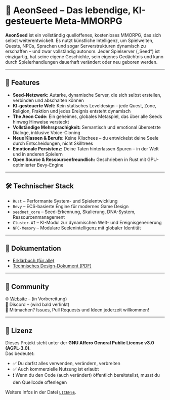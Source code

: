 # 🌱 AeonSeed – Das lebendige, KI-gesteuerte Meta-MMORPG

**AeonSeed** ist ein vollständig quelloffenes, kostenloses MMORPG, das sich selbst weiterentwickelt. Es nutzt künstliche Intelligenz, um Spielwelten, Quests, NPCs, Sprachen und sogar Serverstrukturen dynamisch zu erschaffen – und zwar vollständig autonom. Jeder Spielserver („Seed“) ist einzigartig, hat seine eigene Geschichte, sein eigenes Gedächtnis und kann durch Spielerhandlungen dauerhaft verändert oder neu geboren werden.

---

## 🚀 Features

- **Seed-Netzwerk:** Autarke, dynamische Server, die sich selbst erstellen, verbinden und abschalten können
- **KI-gesteuerte Welt:** Kein statisches Leveldesign – jede Quest, Zone, Religion, Fraktion und jedes Ereignis entsteht dynamisch
- **The Aeon Code:** Ein geheimes, globales Metaspiel, das über alle Seeds hinweg Hinweise versteckt
- **Vollständige Mehrsprachigkeit:** Semantisch und emotional übersetzte Dialoge, inklusive Voice-Cloning
- **Neue Klassen & Berufe:** Keine Klischees – du entwickelst deine Seele durch Entscheidungen, nicht Skilltrees
- **Emotionale Persistenz:** Deine Taten hinterlassen Spuren – in der Welt und in anderen Spielern
- **Open Source & Ressourcenfreundlich:** Geschrieben in Rust mit GPU-optimierter Bevy-Engine

---

## 🛠 Technischer Stack

- `Rust` – Performante System- und Spielentwicklung
- `Bevy` – ECS-basierte Engine für modernes Game Design
- `seednet_core` – Seed-Erkennung, Skalierung, DNA-System, Ressourcenmanagement
- `Cluster-AI` – KI-Modul zur dynamischen Welt- und Ereignisgenerierung
- `NPC-Memory` – Modulare Seelenintelligenz mit globaler Identität

---

## 📘 Dokumentation

- [Erklärbuch (für alle)](./docs/AeonSeed_Erklaerbuch.pdf)
- [Technisches Design-Dokument (PDF)](./docs/AeonSeed_Detail_Design_Dokument.pdf)

---

## 💬 Community

🌐 [Website](https://aeonseed.org) – (in Vorbereitung)  
💬 Discord – (wird bald verlinkt)  
🧠 Mitmachen? Issues, Pull Requests und Ideen jederzeit willkommen!

---

## 📄 Lizenz

Dieses Projekt steht unter der **GNU Affero General Public License v3.0 (AGPL-3.0)**.  
Das bedeutet:
- ✅ Du darfst alles verwenden, verändern, verbreiten
- ✅ Auch kommerzielle Nutzung ist erlaubt
- ❗ Wenn du den Code (auch verändert) öffentlich bereitstellst, musst du den Quellcode offenlegen

Weitere Infos in der Datei [`LICENSE`](./LICENSE).
